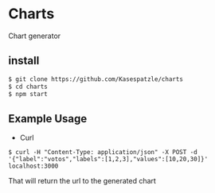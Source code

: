 # Charts

Chart generator

## install
```bash
$ git clone https://github.com/Kasespatzle/charts
$ cd charts
$ npm start
```

## Example Usage

- Curl
```
$ curl -H "Content-Type: application/json" -X POST -d '{"label":"votos","labels":[1,2,3],"values":[10,20,30]}' localhost:3000

```
That will return the url to the generated chart

